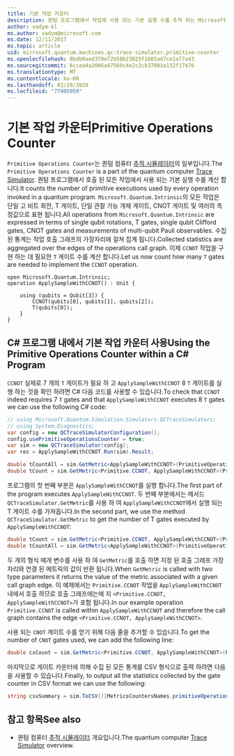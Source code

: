 ```yaml
---
title: 기본 작업 카운터
description: 퀀텀 프로그램에서 작업에 사용 되는 기본 실행 수를 추적 하는 Microsoft QDK 기본 작업 카운터에 대해 알아봅니다.
author: vadym-kl
ms.author: vadym@microsoft.com
ms.date: 12/11/2017
ms.topic: article
uid: microsoft.quantum.machines.qc-trace-simulator.primitive-counter
ms.openlocfilehash: 8bdb0aed370e72b58b23025f1685ad7ce1a77a43
ms.sourcegitcommit: 6ccea4a2006a47569c4e2c2cb37001e132f17476
ms.translationtype: MT
ms.contentlocale: ko-KR
ms.lasthandoff: 02/28/2020
ms.locfileid: "77905950"
---
```

# <a name="primitive-operations-counter"></a><span data-ttu-id="f420a-103">기본 작업 카운터</span><span class="sxs-lookup"><span data-stu-id="f420a-103">Primitive Operations Counter</span></span>  

<span data-ttu-id="f420a-104">`Primitive Operations Counter`는 퀀텀 컴퓨터 [추적 시뮬레이터](xref:microsoft.quantum.machines.qc-trace-simulator.intro)의 일부입니다.</span><span class="sxs-lookup"><span data-stu-id="f420a-104">The `Primitive Operations Counter` is a part of the quantum computer [Trace Simulator](xref:microsoft.quantum.machines.qc-trace-simulator.intro).</span></span> <span data-ttu-id="f420a-105">퀀텀 프로그램에서 호출 된 모든 작업에서 사용 되는 기본 실행 수를 계산 합니다.</span><span class="sxs-lookup"><span data-stu-id="f420a-105">It counts the number of primitive executions used by every operation invoked in a quantum program.</span></span> <span data-ttu-id="f420a-106">`Microsoft.Quantum.Intrinsic`의 모든 작업은 단일 고 비트 회전, T 게이트, 단일 관찰 가능 개체 게이트, CNOT 게이트 및 여러의 측정값으로 표현 됩니다.</span><span class="sxs-lookup"><span data-stu-id="f420a-106">All operations from `Microsoft.Quantum.Intrinsic` are expressed in terms of single qubit rotations, T gates, single qubit Clifford gates, CNOT gates and measurements of multi-qubit Pauli observables.</span></span> <span data-ttu-id="f420a-107">수집 된 통계는 작업 호출 그래프의 가장자리에 걸쳐 집계 됩니다.</span><span class="sxs-lookup"><span data-stu-id="f420a-107">Collected statistics are aggregated over the edges of the operations call graph.</span></span> <span data-ttu-id="f420a-108">이제 `CCNOT` 작업을 구현 하는 데 필요한 `T` 게이트 수를 계산 합니다.</span><span class="sxs-lookup"><span data-stu-id="f420a-108">Let us now count how many `T` gates are needed to implement the `CCNOT` operation.</span></span> 

```qsharp
open Microsoft.Quantum.Intrinsic;
operation ApplySampleWithCCNOT() : Unit {

    using (qubits = Qubit[3]) {
        CCNOT(qubits[0], qubits[1], qubits[2]);
        T(qubits[0]);
    } 
}
```

## <a name="using-the-primitive-operations-counter-within-a-c-program"></a><span data-ttu-id="f420a-109">C# 프로그램 내에서 기본 작업 카운터 사용</span><span class="sxs-lookup"><span data-stu-id="f420a-109">Using the Primitive Operations Counter within a C# Program</span></span>

<span data-ttu-id="f420a-110">`CCNOT` 실제로 7 개의 `T` 게이트가 필요 하 고 `ApplySampleWithCCNOT` 8 `T` 게이트를 실행 하는 것을 확인 하려면 C# 다음 코드를 사용할 수 있습니다.</span><span class="sxs-lookup"><span data-stu-id="f420a-110">To check that `CCNOT` indeed requires 7 `T` gates and that `ApplySampleWithCCNOT` executes 8 `T` gates we can use the following C# code:</span></span>

```csharp 
// using Microsoft.Quantum.Simulation.Simulators.QCTraceSimulators;
// using System.Diagnostics;
var config = new QCTraceSimulatorConfiguration();
config.usePrimitiveOperationsCounter = true;
var sim = new QCTraceSimulator(config);
var res = ApplySampleWithCCNOT.Run(sim).Result;

double tCountAll = sim.GetMetric<ApplySampleWithCCNOT>(PrimitiveOperationsGroupsNames.T);
double tCount = sim.GetMetric<Primitive.CCNOT, ApplySampleWithCCNOT>(PrimitiveOperationsGroupsNames.T);
```

<span data-ttu-id="f420a-111">프로그램의 첫 번째 부분은 `ApplySampleWithCCNOT`를 실행 합니다.</span><span class="sxs-lookup"><span data-stu-id="f420a-111">The first part of the program executes `ApplySampleWithCCNOT`.</span></span> <span data-ttu-id="f420a-112">두 번째 부분에서는 메서드 `QCTraceSimulator.GetMetric`를 사용 하 여 `ApplySampleWithCCNOT`에서 실행 되는 T 게이트 수를 가져옵니다.</span><span class="sxs-lookup"><span data-stu-id="f420a-112">In the second part, we use the method `QCTraceSimulator.GetMetric` to get the number of T gates executed by `ApplySampleWithCCNOT`:</span></span> 

```csharp
double tCount = sim.GetMetric<Primitive.CCNOT, ApplySampleWithCCNOT>(PrimitiveOperationsGroupsNames.T);
double tCountAll = sim.GetMetric<ApplySampleWithCCNOT>(PrimitiveOperationsGroupsNames.T);
```

<span data-ttu-id="f420a-113">두 개의 형식 매개 변수를 사용 하 여 `GetMetric`를 호출 하면 지정 된 호출 그래프 가장자리와 연결 된 메트릭의 값이 반환 됩니다.</span><span class="sxs-lookup"><span data-stu-id="f420a-113">When `GetMetric` is called with two type parameters it returns the value of the metric associated with a given call graph edge.</span></span> <span data-ttu-id="f420a-114">이 예제에서는 `Primitive.CCNOT` 작업을 `ApplySampleWithCCNOT` 내에서 호출 하므로 호출 그래프에는에 지 `<Primitive.CCNOT, ApplySampleWithCCNOT>`가 포함 됩니다.</span><span class="sxs-lookup"><span data-stu-id="f420a-114">In our example operation `Primitive.CCNOT` is called within `ApplySampleWithCCNOT` and therefore the call graph contains the edge `<Primitive.CCNOT, ApplySampleWithCCNOT>`.</span></span> 

<span data-ttu-id="f420a-115">사용 되는 `CNOT` 게이트 수를 얻기 위해 다음 줄을 추가할 수 있습니다.</span><span class="sxs-lookup"><span data-stu-id="f420a-115">To get the number of `CNOT` gates used, we can add the following line:</span></span>
```csharp
double cxCount = sim.GetMetric<Primitive.CCNOT, ApplySampleWithCCNOT>(PrimitiveOperationsGroupsNames.CX);
```

<span data-ttu-id="f420a-116">마지막으로 게이트 카운터에 의해 수집 된 모든 통계를 CSV 형식으로 출력 하려면 다음을 사용할 수 있습니다.</span><span class="sxs-lookup"><span data-stu-id="f420a-116">Finally, to output all the statistics collected by the gate counter in CSV format we can use the following:</span></span>
```csharp
string csvSummary = sim.ToCSV()[MetricsCountersNames.primitiveOperationsCounter];
```

## <a name="see-also"></a><span data-ttu-id="f420a-117">참고 항목</span><span class="sxs-lookup"><span data-stu-id="f420a-117">See also</span></span> ##

- <span data-ttu-id="f420a-118">퀀텀 컴퓨터 [추적 시뮬레이터](xref:microsoft.quantum.machines.qc-trace-simulator.intro) 개요입니다.</span><span class="sxs-lookup"><span data-stu-id="f420a-118">The quantum computer [Trace Simulator](xref:microsoft.quantum.machines.qc-trace-simulator.intro) overview.</span></span>
